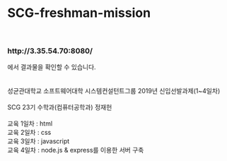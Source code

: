 # SCG-freshman-mission
<br>
<h3>http://3.35.54.70:8080/</h3>에서 결과물을 확인할 수 있습니다. <br><br>
<br>
성균관대학교 소프트웨어대학 시스템컨설턴트그룹 2019년 신입선발과제(1~4일차) <br>
<br>
SCG 23기 수학과(컴퓨터공학과) 정재헌 <br>
<br>
교육 1일차 : html <br>
교육 2일차 : css <br>
교육 3일차 : javascript <br>
교육 4일차 : node.js &amp; express를 이용한 서버 구축
